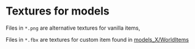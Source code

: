 # Textures for models
Files in `*.png` are alternative textures for vanilla items, 

Files in `*.fbx` are textures for custom item found in [models_X/WorldItems](https://github.com/xyberviri/ProjectZomboid/tree/main/models_X/WorldItems) 
